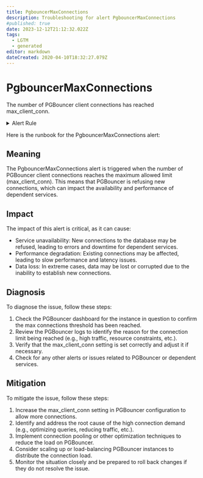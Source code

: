 ```yaml
---
title: PgbouncerMaxConnections
description: Troubleshooting for alert PgbouncerMaxConnections
#published: true
date: 2023-12-12T21:12:32.022Z
tags: 
  - LGTM
  - generated
editor: markdown
dateCreated: 2020-04-10T18:32:27.079Z
---
```


# PgbouncerMaxConnections

The number of PGBouncer client connections has reached max_client_conn.

<details>
  <summary>Alert Rule</summary>

{{% rule "pgbouncer/spreaker-pgbouncer-exporter.yml" "PgbouncerMaxConnections" %}}

{{% comment %}}

```yaml
alert: PgbouncerMaxConnections
expr: increase(pgbouncer_errors_count{errmsg="no more connections allowed (max_client_conn)"}[30s]) > 0
for: 0m
labels:
    severity: critical
annotations:
    summary: PGBouncer max connections (instance {{ $labels.instance }})
    description: |-
        The number of PGBouncer client connections has reached max_client_conn.
          VALUE = {{ $value }}
          LABELS = {{ $labels }}
    runbook: https://github.com/srerun/prometheus-alerts/blob/main/content/runbooks/spreaker-pgbouncer-exporter/PgbouncerMaxConnections.md

```

{{% /comment %}}

</details>


Here is the runbook for the PgbouncerMaxConnections alert:

## Meaning
The PgbouncerMaxConnections alert is triggered when the number of PGBouncer client connections reaches the maximum allowed limit (max_client_conn). This means that PGBouncer is refusing new connections, which can impact the availability and performance of dependent services.

## Impact
The impact of this alert is critical, as it can cause:

* Service unavailability: New connections to the database may be refused, leading to errors and downtime for dependent services.
* Performance degradation: Existing connections may be affected, leading to slow performance and latency issues.
* Data loss: In extreme cases, data may be lost or corrupted due to the inability to establish new connections.

## Diagnosis
To diagnose the issue, follow these steps:

1. Check the PGBouncer dashboard for the instance in question to confirm the max connections threshold has been reached.
2. Review the PGBouncer logs to identify the reason for the connection limit being reached (e.g., high traffic, resource constraints, etc.).
3. Verify that the max_client_conn setting is set correctly and adjust it if necessary.
4. Check for any other alerts or issues related to PGBouncer or dependent services.

## Mitigation
To mitigate the issue, follow these steps:

1. Increase the max_client_conn setting in PGBouncer configuration to allow more connections.
2. Identify and address the root cause of the high connection demand (e.g., optimizing queries, reducing traffic, etc.).
3. Implement connection pooling or other optimization techniques to reduce the load on PGBouncer.
4. Consider scaling up or load-balancing PGBouncer instances to distribute the connection load.
5. Monitor the situation closely and be prepared to roll back changes if they do not resolve the issue.